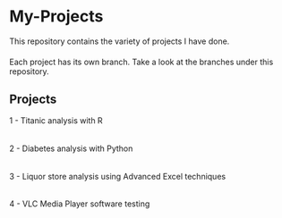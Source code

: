 # My-Projects
This repository contains the variety of projects I have done. 
####
Each project has its own branch. Take a look at the branches under this repository.

## Projects
1 - Titanic analysis with R
###### 
2 - Diabetes analysis with Python
###### 
3 - Liquor store analysis using Advanced Excel techniques
###### 
4 - VLC Media Player software testing 
